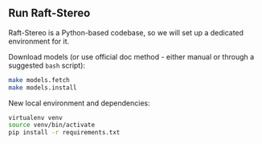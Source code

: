 ## Run Raft-Stereo

Raft-Stereo is a Python-based codebase, so we will set up a dedicated environment for it.

Download models (or use official doc method - either manual or through a suggested `bash` script):
```bash
make models.fetch
make models.install
```

New local environment and dependencies:
```bash
virtualenv venv
source venv/bin/activate
pip install -r requirements.txt
```